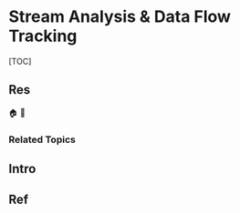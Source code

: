 # Stream Analysis & Data Flow Tracking

[TOC]



## Res
🏠 
🚧 


### Related Topics



## Intro



## Ref
